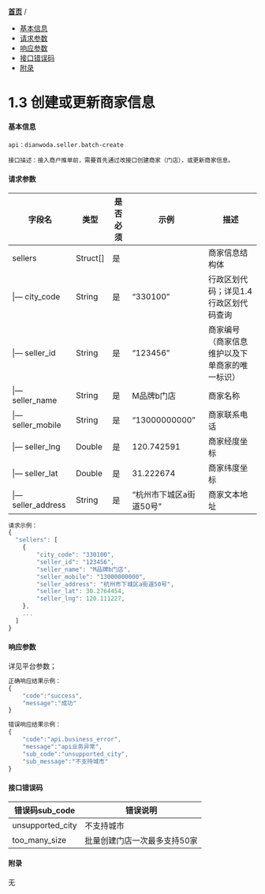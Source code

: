 [**首页**](https://open-qa1.dwbops.com/) /


- <a href="#基本信息">基本信息</a>
- <a href="#请求参数">请求参数</a>
- <a href="#响应参数">响应参数</a>
- <a href="#接口异常码">接口错误码</a>
- <a href="#附录">附录</a>


# 1.3 创建或更新商家信息

#### 基本信息
```
api：dianwoda.seller.batch-create

接口描述：接入商户推单前，需要首先通过改接口创建商家（门店），或更新商家信息。

```

#### 请求参数
字段名 | 类型 | 是否必须 | 示例 | 描述
---|---|---|---|---
sellers|Struct[]|是||商家信息结构体
&#124;— city_code|String|是|“330100”|行政区划代码；详见1.4 行政区划代码查询
&#124;— seller_id|String|是|“123456”|商家编号（商家信息维护以及下单商家的唯一标识）
&#124;— seller_name|String|是|M品牌b门店|商家名称
&#124;— seller_mobile|String|是|“13000000000”|商家联系电话
&#124;— seller_lng|Double|是|120.742591|商家经度坐标
&#124;— seller_lat|Double|是|31.222674|商家纬度坐标
&#124;— seller_address|String|是|“杭州市下城区a街道50号”|商家文本地址

```javascript
请求示例：
{
  "sellers": [
    {
        "city_code": "330100",
        "seller_id": "123456",
        "seller_name": "M品牌b门店",
        "seller_mobile": "13000000000",
        "seller_address": "杭州市下城区a街道50号",
        "seller_lat": 30.2764454,
        "seller_lng": 120.111227,
    },
    ...
  ]
}
```

#### 响应参数
详见平台参数；

```javascript
正确响应结果示例：
{
	"code":"success",
	"message":"成功"
}
```

```javascript
错误响应结果示例：
{
	"code":"api.business_error",
	"message":"api业务异常",
	"sub_code":"unsupported_city",
	"sub_message":"不支持城市"
}
```

#### 接口错误码
错误码sub_code | 错误说明
---|---|
unsupported\_city|不支持城市
too\_many\_size|批量创建门店一次最多支持50家


#### 附录
无